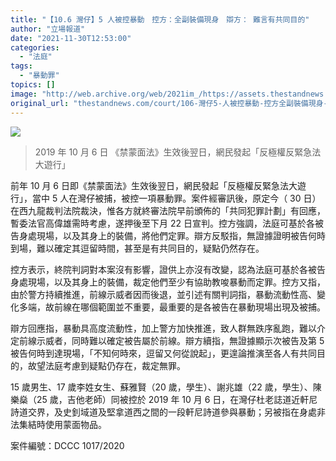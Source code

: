 ```yaml
---
title: "【10.6 灣仔】5 人被控暴動　控方：全副裝備現身　辯方： 難言有共同目的"
author: "立場報道"
date: "2021-11-30T12:53:00"
categories:
  - "法庭"
tags:
  - "暴動罪"
topics: []
image: "http://web.archive.org/web/2021im_/https://assets.thestandnews.com/media/photos/Artboard_1_O7LAA3A.png"
original_url: "thestandnews.com/court/106-灣仔5-人被控暴動-控方全副裝備現身-辯方-難言有共同目的"
---
```

![](http://web.archive.org/web/2021im_/https://assets.thestandnews.com/media/photos/Artboard_1_O7LAA3A.png)
> 2019 年 10 月 6 日 《禁蒙面法》生效後翌日，網民發起「反極權反緊急法大遊行」

前年 10 月 6 日即《禁蒙面法》生效後翌日，網民發起「反極權反緊急法大遊行」，當中 5 人在灣仔被捕，被控一項暴動罪。案件經審訊後，原定今（ 30 日）在西九龍裁判法院裁決，惟各方就終審法院早前頒佈的「共同犯罪計劃」有回應，暫委法官高偉雄需時考慮，遂押後至下月 22 日宣判。控方強調，法庭可基於各被告身處現場，以及其身上的裝備，將他們定罪。辯方反駁指，無證據證明被告何時到場，難以確定其逗留時間，甚至是有共同目的，疑點仍然存在。

控方表示，終院判詞對本案沒有影響，證供上亦沒有改變，認為法庭可基於各被告身處現場，以及其身上的裝備，裁定他們至少有協助教唆暴動而定罪。控方又指，由於警方持續推進，前線示威者因而後退，並引述有關判詞指，暴動流動性高、變化多端，故前線在哪個範圍並不重要，最重要的是各被告在暴動現場出現及被捕。

辯方回應指，暴動具高度流動性，加上警方加快推進，致人群無跌序亂跑，難以介定前線示威者，同時難以確定被告屬於前線。辯方續指，無證據顯示次被告及第 5 被告何時到達現場，「不知何時來，逗留又何從說起」，更遑論推演至各人有共同目的，故望法庭考慮到疑點仍存在，裁定無罪。

15 歲男生、17 歲李姓女生、蘇雅賢（20 歲，學生）、謝兆雄（22 歲，學生）、陳樂燊（25 歲，吉他老師）同被控於 2019 年 10 月 6 日，在灣仔杜老誌道近軒尼詩道交界，及史釗域道及堅拿道西之間的一段軒尼詩道參與暴動；另被指在身處非法集結時使用蒙面物品。

案件編號：DCCC 1017/2020
